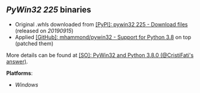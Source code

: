*PyWin32 225* binaries
----------------------

- Original *.whl*s downloaded from [[PyPI]: pywin32 225 - Download files](https://pypi.org/project/pywin32/225/#files) (released on *20190915*)
- Applied [[GitHub]: mhammond/pywin32 - Support for Python 3.8](https://github.com/mhammond/pywin32/pull/1430) on top (patched them)

More details can be found at [[SO]: PyWin32 and Python 3.8.0 (@CristiFati's answer)](https://stackoverflow.com/questions/58631512/pywin32-and-python-3-8-0/58632354#58632354).

**Platforms**:
- *Windows*

